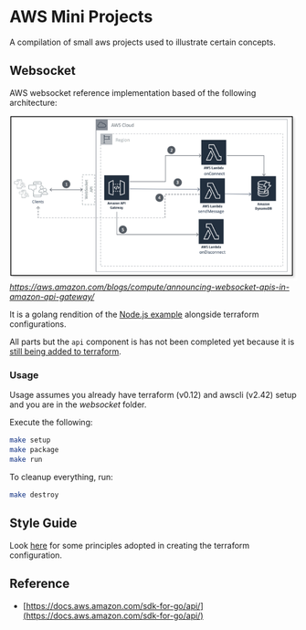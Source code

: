 # AWS Mini Projects

A compilation of small aws projects used to illustrate certain concepts.

## Websocket

AWS websocket reference implementation based of the following architecture:

![Websocket Architecture](docs/images/websockets-arch.png)
_https://aws.amazon.com/blogs/compute/announcing-websocket-apis-in-amazon-api-gateway/_

It is a golang rendition of the [Node.js example](https://github.com/aws-samples/simple-websockets-chat-app) alongside terraform configurations.

All parts but the `api` component is has not been completed yet because it is [still being added to terraform](https://github.com/terraform-providers/terraform-provider-aws/issues/7004).

### Usage

Usage assumes you already have terraform (v0.12) and awscli (v2.42) setup and you are in the _websocket_ folder.

Execute the following:

```sh
make setup
make package
make run
```

To cleanup everything, run:

```sh
make destroy
```

## Style Guide

Look [here](https://medium.com/@caboadu/terraform-a-style-guide-9b1c0b1f9982) for some principles adopted in creating the terraform configuration.

## Reference

- [https://docs.aws.amazon.com/sdk-for-go/api/](https://docs.aws.amazon.com/sdk-for-go/api/)
